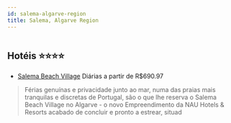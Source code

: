 ```yaml
---
id: salema-algarve-region
title: Salema, Algarve Region
---
```


<center><img src="http://photos.hotelbeds.com/giata/43/435618/435618a_hb_a_001.jpg" alt="" /></center>


## Hotéis ⭐️⭐️⭐️⭐️

-    [Salema Beach Village](https://www.hurb.com/aud/https://www.hurb.com/hoteis/salema/salema-beach-village-JNP-JP499279?cmp=18055) Diárias a partir de R$690.97
   > Férias genuínas e privacidade junto ao mar, numa das praias mais tranquilas e discretas de Portugal, são o que lhe reserva o Salema Beach Village no Algarve - o novo Empreendimento da NAU Hotels &amp; Resorts acabado de concluir e pronto a estrear, situad

